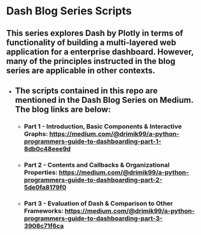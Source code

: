 # Dash Blog Series Scripts 
## This series explores Dash by Plotly in terms of functionality of building a multi-layered web application for a enterprise dashboard. However, many of the principles instructed in the blog series are applicable in other contexts. 
* ## The scripts contained in this repo are mentioned in the Dash Blog Series on Medium. The blog links are below:
    + ### Part 1 - Introduction, Basic Components & Interactive Graphs: https://medium.com/@drimik99/a-python-programmers-guide-to-dashboarding-part-1-8db0c48eee9d 
    + ### Part 2 - Contents and Callbacks & Organizational Properties: https://medium.com/@drimik99/a-python-programmers-guide-to-dashboarding-part-2-5de0fa8179f0 
    + ### Part 3 - Evaluation of Dash & Comparison to Other Frameworks: https://medium.com/@drimik99/a-python-programmers-guide-to-dashboarding-part-3-3908c71f6ca 
